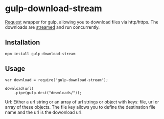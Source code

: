 # gulp-download-stream

[Request](https://github.com/mikeal/request) wrapper for gulp, allowing you to download files via http/https. The downloads are [streamed](streamed) and run concurrently.

## Installation

	npm install gulp-download-stream
	
## Usage

	var download = require("gulp-download-stream");
	
	download(url)
		.pipe(gulp.dest("downloads/"));
		
Url: Either a url string or an array of url strings or object with keys: file, url or array of these objects. The file key allows you to define the destination file name and the url is the dowonload url.

